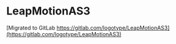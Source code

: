 # LeapMotionAS3

[Migrated to GitLab https://gitlab.com/logotype/LeapMotionAS3](https://gitlab.com/logotype/LeapMotionAS3)